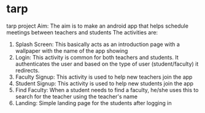 # tarp
tarp project
Aim: The aim is to make an android app that helps schedule meetings between teachers and students
The activities are:
1. Splash Screen: This basically acts as an introduction page with a wallpaper with the name of the app showing
2. Login: This activity is common for both teachers and students. It authenticates the user and based on the type of user (student/faculty) it redirects.
3. Faculty Signup: This activity is used to help new teachers join the app
4. Student Signup: This activity is used to help new students join the app
5. Find Faculty: When a student needs to find a faculty, he/she uses this to search for the teacher using the teacher's name
6. Landing: Simple landing page for the students after logging in
